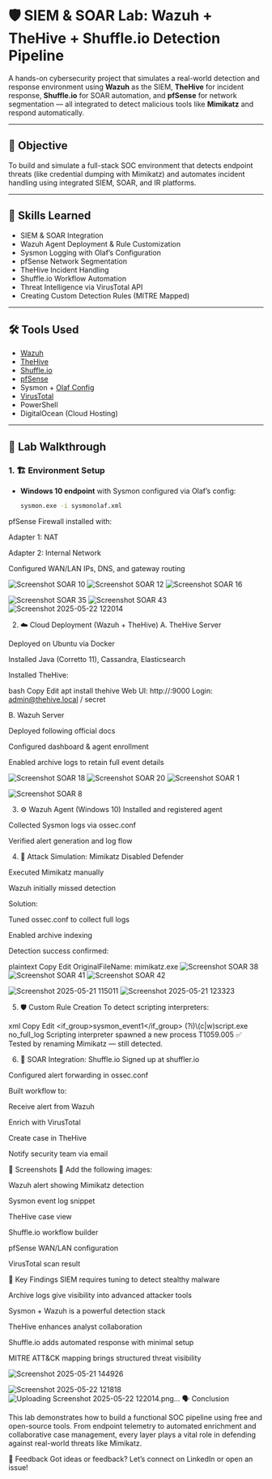 # 🛡️ SIEM & SOAR Lab: Wazuh + TheHive + Shuffle.io Detection Pipeline

A hands-on cybersecurity project that simulates a real-world detection and response environment using **Wazuh** as the SIEM, **TheHive** for incident response, **Shuffle.io** for SOAR automation, and **pfSense** for network segmentation — all integrated to detect malicious tools like **Mimikatz** and respond automatically.

---

## 🎯 Objective

To build and simulate a full-stack SOC environment that detects endpoint threats (like credential dumping with Mimikatz) and automates incident handling using integrated SIEM, SOAR, and IR platforms.

---

## 🧠 Skills Learned

- SIEM & SOAR Integration  
- Wazuh Agent Deployment & Rule Customization  
- Sysmon Logging with Olaf’s Configuration  
- pfSense Network Segmentation  
- TheHive Incident Handling  
- Shuffle.io Workflow Automation  
- Threat Intelligence via VirusTotal API  
- Creating Custom Detection Rules (MITRE Mapped)

---

## 🛠️ Tools Used

- [Wazuh](https://wazuh.com/)  
- [TheHive](https://thehive-project.org/)  
- [Shuffle.io](https://shuffler.io/)  
- [pfSense](https://www.pfsense.org/)  
- Sysmon + [Olaf Config](https://github.com/olafhartong/sysmon-modular)  
- [VirusTotal](https://www.virustotal.com)  
- PowerShell  
- DigitalOcean (Cloud Hosting)

---

## 🔬 Lab Walkthrough

### 1. 🏗️ Environment Setup

- **Windows 10 endpoint** with Sysmon configured via Olaf’s config:
  ```bash
  sysmon.exe -i sysmonolaf.xml
pfSense Firewall installed with:

Adapter 1: NAT

Adapter 2: Internal Network

Configured WAN/LAN IPs, DNS, and gateway routing

![Screenshot SOAR 10](https://github.com/user-attachments/assets/75664d67-0ff5-4c0d-8bae-ed19ffcee8d9)
![Screenshot SOAR 12](https://github.com/user-attachments/assets/52ed571f-3d65-4b27-afd5-9ef942df9d29)
![Screenshot SOAR 16](https://github.com/user-attachments/assets/e13504a2-b635-4bcb-bf42-e14afe3e560f)

![Screenshot SOAR 35](https://github.com/user-attachments/assets/9ba99624-4609-4f0c-8fb0-10282c8b4430)
![Screenshot SOAR 43](https://github.com/user-attachments/assets/5bf210dc-9857-4155-8f41-7d7be9dca07a)
![Screenshot 2025-05-22 122014](https://github.com/user-attachments/assets/3e34f062-83a5-4403-ae23-5d5b6c56c977)

2. ☁️ Cloud Deployment (Wazuh + TheHive)
A. TheHive Server

Deployed on Ubuntu via Docker

Installed Java (Corretto 11), Cassandra, Elasticsearch

Installed TheHive:

bash
Copy
Edit
apt install thehive
Web UI: http://<VM-IP>:9000
Login: admin@thehive.local / secret

B. Wazuh Server

Deployed following official docs

Configured dashboard & agent enrollment

Enabled archive logs to retain full event details

![Screenshot SOAR 18](https://github.com/user-attachments/assets/ec65f346-00b2-4dae-8a2e-063c6e0ba841)
![Screenshot SOAR 20](https://github.com/user-attachments/assets/099e0ae4-fdeb-4a07-9a51-7e24b3098886)
![Screenshot SOAR 1](https://github.com/user-attachments/assets/2becbbc8-9a6c-485e-972f-c3cfbe2023ab)

![Screenshot SOAR 8](https://github.com/user-attachments/assets/3a947869-7c5c-435d-a156-926e5dde4f60)

3. ⚙️ Wazuh Agent (Windows 10)
Installed and registered agent

Collected Sysmon logs via ossec.conf

Verified alert generation and log flow

4. 🧪 Attack Simulation: Mimikatz
Disabled Defender

Executed Mimikatz manually

Wazuh initially missed detection

Solution:

Tuned ossec.conf to collect full logs

Enabled archive indexing

Detection success confirmed:

plaintext
Copy
Edit
OriginalFileName: mimikatz.exe
![Screenshot SOAR 38](https://github.com/user-attachments/assets/49d7cfa5-3a72-4e67-b4fa-5b2d2d623324)
![Screenshot SOAR 41](https://github.com/user-attachments/assets/85246037-9524-4f32-a1a5-77380fb28889)
![Screenshot SOAR 42](https://github.com/user-attachments/assets/a5670792-d6b7-4801-ac1a-6ec07ae866f3)

![Screenshot 2025-05-21 115011](https://github.com/user-attachments/assets/995978ca-25ff-4d70-9a7a-5d3c332cd1d8)
![Screenshot 2025-05-21 123323](https://github.com/user-attachments/assets/150eb4f3-5e8b-48fa-8b90-7360acccbb94)


5. 🛡️ Custom Rule Creation
To detect scripting interpreters:

xml
Copy
Edit
<rule id="92000" level="4">
  <if_group>sysmon_event1</if_group>
  <field name="win.eventdata.OriginalFileName" type="pcre2">(?i)\\(c|w)script\.exe</field>
  <options>no_full_log</options>
  <description>Scripting interpreter spawned a new process</description>
  <mitre>
    <id>T1059.005</id>
  </mitre>
</rule>
✅ Tested by renaming Mimikatz — still detected.

6. 🔁 SOAR Integration: Shuffle.io
Signed up at shuffler.io

Configured alert forwarding in ossec.conf

Built workflow to:

Receive alert from Wazuh

Enrich with VirusTotal

Create case in TheHive

Notify security team via email

📸 Screenshots
📌 Add the following images:

Wazuh alert showing Mimikatz detection

Sysmon event log snippet

TheHive case view

Shuffle.io workflow builder

pfSense WAN/LAN configuration

VirusTotal scan result

🔐 Key Findings
SIEM requires tuning to detect stealthy malware

Archive logs give visibility into advanced attacker tools

Sysmon + Wazuh is a powerful detection stack

TheHive enhances analyst collaboration

Shuffle.io adds automated response with minimal setup

MITRE ATT&CK mapping brings structured threat visibility

![Screenshot 2025-05-21 144926](https://github.com/user-attachments/assets/593cbcbc-0824-48c6-8360-1088665155d5)

![Screenshot 2025-05-22 121818](https://github.com/user-attachments/assets/1d33518f-9518-421e-9571-2276d4def505)
![Uploading Screenshot 2025-05-22 122014.png…]()
🗣️ Conclusion

This lab demonstrates how to build a functional SOC pipeline using free and open-source tools. From endpoint telemetry to automated enrichment and collaborative case management, every layer plays a vital role in defending against real-world threats like Mimikatz.

💬 Feedback
Got ideas or feedback?
Let’s connect on LinkedIn or open an issue!
